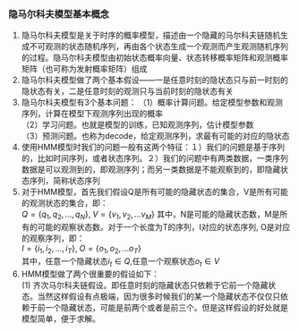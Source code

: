 ### 隐马尔科夫模型基本概念
1. 隐马尔科夫模型是关于时序的概率模型，描述由一个隐藏的马尔科夫链随机生成不可观测的状态随机序列，再由各个状态生成一个观测而产生观测随机序列的过程。隐马尔科夫模型由初始状态概率向量、状态转移概率矩阵和观测概率矩阵（也可称为发射概率矩阵）组成
2. 隐马尔科夫模型做了两个基本假设——一是任意时刻的隐状态只与前一时刻的隐状态有关，二是任意时刻的观测只与当前时刻的隐状态有关
3. 隐马尔科夫模型有3个基本问题：
（1）概率计算问题。给定模型参数和观测序列，计算在模型下观测序列出现的概率  
（2）学习问题。也就是模型的训练，已知观测序列，估计模型参数  
（3）预测问题。也称为decode，给定观测序列，求最有可能的对应的隐状态
4. 使用HMM模型时我们的问题一般有这两个特征：１）我们的问题是基于序列的，比如时间序列，或者状态序列。２）我们的问题中有两类数据，一类序列数据是可以观测到的，即观测序列；而另一类数据是不能观察到的，即隐藏状态序列，简称状态序列
5. 对于HMM模型，首先我们假设Q是所有可能的隐藏状态的集合，V是所有可能的观测状态的集合，即：  
$Q = \{q_1,q_2,...,q_N\}, \; V =\{v_1,v_2,...v_M\}$
其中，N是可能的隐藏状态数，M是所有的可能的观察状态数。对于一个长度为T的序列，I对应的状态序列, O是对应的观察序列，即：  
$I = \{i_1,i_2,...,i_T\}, \; O =\{o_1,o_2,...o_T\}$  
其中，任意一个隐藏状态$i_t \in Q$,任意一个观察状态$o_t \in V$
6. HMM模型做了两个很重要的假设如下：  
(1) 齐次马尔科夫链假设。即任意时刻的隐藏状态只依赖于它前一个隐藏状态。当然这样假设有点极端，因为很多时候我们的某一个隐藏状态不仅仅只依赖于前一个隐藏状态，可能是前两个或者是前三个。但是这样假设的好处就是模型简单，便于求解。


